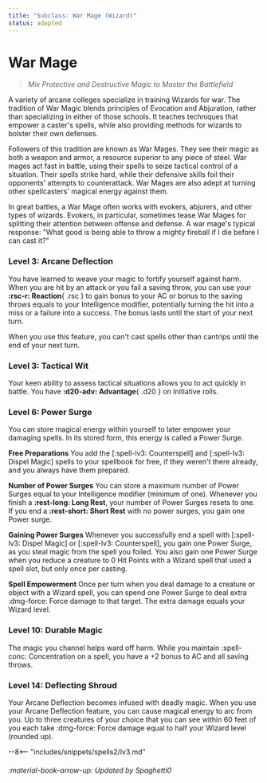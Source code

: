 ```yaml
---
title: "Subclass: War Mage (Wizard)"
status: adapted
---
```


<p style="display:none">
Mix Protective and Destructive Magic to Master the Battlefield
</p>

# War Mage

> *Mix Protective and Destructive Magic to Master the Battlefield* 

A variety of arcane colleges specialize in training Wizards for war. The tradition of War Magic blends principles of Evocation and Abjuration, rather than specializing in either of those schools. It teaches techniques that empower a caster's spells, while also providing methods for wizards to bolster their own defenses.

Followers of this tradition are known as War Mages. They see their magic as both a weapon and armor, a resource superior to any piece of steel. War mages act fast in battle, using their spells to seize tactical control of a situation. Their spells strike hard, while their defensive skills foil their opponents' attempts to counterattack. War Mages are also adept at turning other spellcasters' magical energy against them.

In great battles, a War Mage often works with evokers, abjurers, and other types of wizards. Evokers, in particular, sometimes tease War Mages for splitting their attention between offense and defense. A war mage's typical response: "What good is being able to throw a mighty fireball if I die before I can cast it?"

### Level 3: Arcane Deflection

You have learned to weave your magic to fortify yourself against harm. When you are hit by an attack or you fail a saving throw, you can use your **:rsc-r: Reaction**{ .rsc } to gain bonus to your AC or bonus to the saving throws equals to your Intelligence modifier, potentially turning the hit into a miss or a failure into a success. The bonus lasts until the start of your next turn. 

When you use this feature, you can't cast spells other than cantrips until the end of your next turn. 

### Level 3: Tactical Wit

Your keen ability to assess tactical situations allows you to act quickly in battle. You have **:d20-adv: Advantage**{ .d20 } on Initiative rolls.

### Level 6: Power Surge

You can store magical energy within yourself to later empower your damaging spells. In its stored form, this energy is called a Power Surge.

**Free Preparations**  You add the [:spell-lv3: Counterspell] and [:spell-lv3: Dispel Magic] spells to your spellbook for free, if they weren't there already, and you always have them prepared.

**Number of Power Surges**  You can store a maximum number of Power Surges equal to your Intelligence modifier (minimum of one). Whenever you finish a **:rest-long: Long Rest**, your number of Power Surges resets to one. If you end a **:rest-short: Short Rest** with no power surges, you gain one Power surge.

**Gaining Power Surges**  Whenever you successfully end a spell with [:spell-lv3: Dispel Magic] or [:spell-lv3: Counterspell], you gain one Power Surge, as you steal magic from the spell you foiled. You also gain one Power Surge when you reduce a creature to 0 Hit Points with a Wizard spell that used a spell slot, but only once per casting. 

**Spell Empowerment**  Once per turn when you deal damage to a creature or object with a Wizard spell, you can spend one Power Surge to deal extra :dmg-force: Force damage to that target. The extra damage equals your Wizard level.

### Level 10: Durable Magic

The magic you channel helps ward off harm. While you maintain :spell-conc: Concentration on a spell, you have a +2 bonus to AC and all saving throws.

### Level 14: Deflecting Shroud

Your Arcane Deflection becomes infused with deadly magic. When you use your Arcane Deflection feature, you can cause magical energy to arc from you. Up to three creatures of your choice that you can see within 60 feet of you each take :dmg-force: Force damage equal to half your Wizard level (rounded up).

--8<-- "includes/snippets/spells2/lv3.md"

###### :material-book-arrow-up: Updated by *Spaghetti0*
